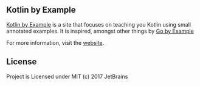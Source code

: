 ## Kotlin by Example

[Kotlin by Example](https://kotlin.github.io/kotlinbyexample) is a site that focuses on teaching you Kotlin using small annotated examples. It is inspired, amongst other things by [Go by Example](http://gobyexample.com)

For more information, visit the [website](https://kotlin.github.io/kotlinbyexample).

## License

Project is Licensed under MIT (c) 2017 JetBrains
